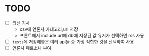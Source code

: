 # TODO

- [ ] 최신 기사
  - csv에 언론사,카테고리,url 저장
  - 프론트에서 include url에 db에 저장된 값 유저가 선택하면 rss 사용
- [ ] `tests`에 저장해놓은 여러 api들 중 가장 적합한 것을 선택하여 사용
- [ ] 언론사 페르소나 부여
